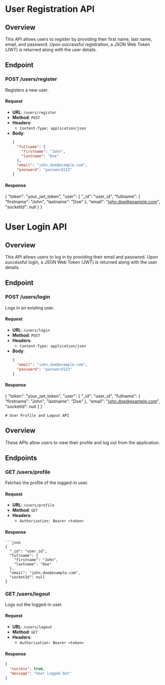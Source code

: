 # User Registration API

## Overview

This API allows users to register by providing their first name, last name, email, and password. Upon successful registration, a JSON Web Token (JWT) is returned along with the user details.

## Endpoint

### POST /users/register

Registers a new user.

#### Request

- **URL**: `/users/register`
- **Method**: `POST`
- **Headers**:
  - `Content-Type: application/json`
- **Body**:
  ```json
  {
    "fullname": {
      "firstname": "John",
      "lastname": "Doe"
    },
    "email": "john.doe@example.com",
    "password": "password123"
  }
  ```

#### Response

{ "token":
"your_jwt_token",
"user":
{ "\_id": "user_id",
"fullname": { "firstname": "John", "lastname": "Doe" },
"email": "john.doe@example.com",
"socketId": null
}
}

# User Login API

## Overview

This API allows users to log in by providing their email and password. Upon successful login, a JSON Web Token (JWT) is returned along with the user details.

## Endpoint

### POST /users/login

Logs in an existing user.

#### Request

- **URL**: `/users/login`
- **Method**: `POST`
- **Headers**:
  - `Content-Type: application/json`
- **Body**:
  ```json
  {
    "email": "john.doe@example.com",
    "password": "password123"
  }
  ```

#### Response

{
"token": "your_jwt_token",
"user": {
"\_id": "user_id",
"fullname": {
"firstname": "John",
"lastname": "Doe"
},
"email": "john.doe@example.com",
"socketId": null
}
}

    # User Profile and Logout API

## Overview

These APIs allow users to view their profile and log out from the application.

## Endpoints

### GET /users/profile

Fetches the profile of the logged-in user.

#### Request

- **URL**: `/users/profile`
- **Method**: `GET`
- **Headers**:
  - `Authorization: Bearer <token>`

#### Response

    ```json
    {
      "_id": "user_id",
      "fullname": {
        "firstname": "John",
        "lastname": "Doe"
      },
      "email": "john.doe@example.com",
      "socketId": null
    }

### GET /users/logout

Logs out the logged-in user.

#### Request

- **URL**: `/users/logout`
- **Method**: `GET`
- **Headers**:
  - `Authorization: Bearer <token>`

#### Response

```json
{
  "success": true,
  "message": "User Logged Out"
}
```
